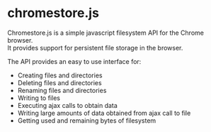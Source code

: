 chromestore.js
===========

<p>
Chromestore.js is a simple javascript filesystem API for the Chrome browser. <br /> 
It provides support for persistent file storage in the browser.  
</p>

The API provides an easy to use interface for:

<ul>
	<li> Creating files and directories </li>
	<li> Deleting files and directories </li>
	<li> Renaming files and directories </li>
	<li> Writing to files </li>
	<li> Executing ajax calls to obtain data </li>
	<li> Writing large amounts of data obtained from ajax call to file </li>
	<li> Getting used and remaining bytes of filesystem </li>
</ul>
